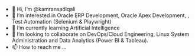 - 👋 Hi, I’m @kamransadiqali
- 👀 I’m interested in Oracle ERP Development, Oracle Apex Development, , Test Automation (Selenium & Playwright)
- 🌱 I’m currently learning Artificial Intelligence
- 💞️ I’m looking to collaborate on DevOps/Cloud Engineering, Linux System Administration and Data Analytics (Power BI & Tableau).
- 📫 How to reach me ...

<!---
kamransadiqali/kamransadiqali is a ✨ special ✨ repository because its `README.md` (this file) appears on your GitHub profile.
You can click the Preview link to take a look at your changes.
--->
